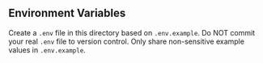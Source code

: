 ## Environment Variables

Create a `.env` file in this directory based on `.env.example`. Do NOT commit your real `.env` file to version control. Only share non-sensitive example values in `.env.example`.
